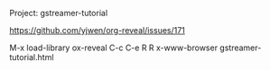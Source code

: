 Project: gstreamer-tutorial

https://github.com/yjwen/org-reveal/issues/171



   M-x load-library ox-reveal
   C-c C-e R R
   x-www-browser gstreamer-tutorial.html

